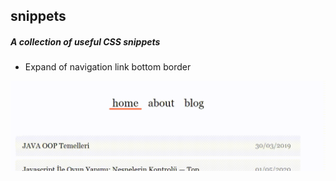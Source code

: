 ## snippets

##### A collection of useful CSS snippets

- Expand of navigation link bottom border

![navigation item](./assets/img/expand-border-bottom.gif "navigation item")
